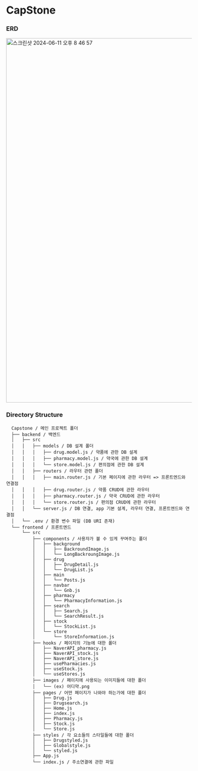 # CapStone

### ERD 
<div>
    <img width="989" alt="스크린샷 2024-06-11 오후 8 46 57" src="https://github.com/js3617/CapStone/assets/118441496/8a21df51-6b0b-4624-afc9-555eadc1b1d8">
</div>


### Directory Structure

      Capstone / 메인 프로젝트 폴더
      ├── backend / 백엔드
      │   ├── src
      │   │   ├── models / DB 설계 폴더
      │   │   │   ├── drug.model.js / 약품에 관한 DB 설계
      │   │   │   ├── pharmacy.model.js / 약국에 관한 DB 설계
      │   │   │   └── store.model.js / 편의점에 관한 DB 설계
      │   │   ├── routers / 라우터 관련 폴더
      │   │   │   ├── main.router.js / 기본 페이지에 관한 라우터 => 프론트엔드와 연결점
      │   │   │   ├── drug.router.js / 약품 CRUD에 관한 라우터
      │   │   │   ├── pharmacy.router.js / 약국 CRUD에 관한 라우터
      │   │   │   └── store.router.js / 편의점 CRUD에 관한 라우터
      │   │   └── server.js / DB 연결, app 기본 설계, 라우터 연결, 프론트엔드와 연결점
      │   └── .env / 환경 변수 파일 (DB URI 존재)
      └── frontend / 프론트엔드
          └── src
              ├── components / 사용자가 볼 수 있게 꾸며주는 폴더
              │   ├── background
              │   │   ├── BackroundImage.js
              │   │   └── LongBackroungImage.js
              │   ├── drug
              │   │   ├── DrugDetail.js
              │   │   └── DrugList.js
              │   ├── main
              │   │   └── Posts.js
              │   ├── navbar
              │   │   └── Gnb.js
              │   ├── pharmacy
              │   │   └── PharmacyInformation.js
              │   ├── search
              │   │   ├── Search.js
              │   │   └── SearchResult.js
              │   ├── stock
              │   │   └── StockList.js
              │   └── store
              │       └── StoreInformation.js
              ├── hooks / 페이지의 기능에 대한 폴더
              │   ├── NaverAPI_pharmacy.js
              │   ├── NaverAPI_stock.js
              │   ├── NaverAPI_store.js
              │   ├── usePharmacies.js
              │   ├── useStock.js
              │   └── useStores.js
              ├── images / 페이지에 사용되는 이미지들에 대한 폴더
              │   └── (ex) 어디약.png
              ├── pages / 어떤 페이지가 나와야 하는가에 대한 폴더
              │   ├── Drug.js
              │   ├── Drugsearch.js
              │   ├── Home.js
              │   ├── index.js
              │   ├── Pharmacy.js
              │   ├── Stock.js
              │   └── Store.js
              ├── styles / 각 요소들의 스타일들에 대한 폴더
              │   ├── Drugstyled.js
              │   ├── Globalstyle.js
              │   └── styled.js
              ├── App.js
              └── index.js / 주소연결에 관한 파일

